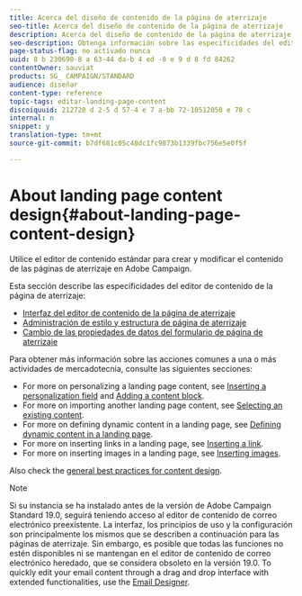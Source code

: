```yaml
---
title: Acerca del diseño de contenido de la página de aterrizaje
seo-title: Acerca del diseño de contenido de la página de aterrizaje
description: Acerca del diseño de contenido de la página de aterrizaje
seo-description: Obtenga información sobre las especificidades del editor de contenido de la página de aterrizaje.
page-status-flag: no activado nunca
uuid: 8 b 230690-8 a 63-44 da-b 4 ed -8 e 9 d 8 fd 84262
contentOwner: sauviat
products: SG_ CAMPAIGN/STANDARD
audience: diseñar
content-type: reference
topic-tags: editar-landing-page-content
discoiquuid: 212720 d 2-5 d 57-4 e 7 a-bb 72-10512050 e 78 c
internal: n
snippet: y
translation-type: tm+mt
source-git-commit: b7df681c05c48dc1fc9873b1339fbc756e5e0f5f

---
```



# About landing page content design{#about-landing-page-content-design}

Utilice el editor de contenido estándar para crear y modificar el contenido de las páginas de aterrizaje en Adobe Campaign.

Esta sección describe las especificidades del editor de contenido de la página de aterrizaje:

* [Interfaz del editor de contenido de la página de aterrizaje](../../designing/using/landing-page-content-editor-interface.md)
* [Administración de estilo y estructura de página de aterrizaje](../../designing/using/managing-landing-page-structure-and-style.md)
* [Cambio de las propiedades de datos del formulario de página de aterrizaje](../../designing/using/changing-a-landing-page-form-data-properties.md)

Para obtener más información sobre las acciones comunes a una o más actividades de mercadotecnia, consulte las siguientes secciones:

* For more on personalizing a landing page content, see [Inserting a personalization field](../../designing/using/inserting-a-personalization-field.md) and [Adding a content block](../../designing/using/adding-a-content-block.md).
* For more on importing another landing page content, see [Selecting an existing content](../../designing/using/selecting-an-existing-content.md).
* For more on defining dynamic content in a landing page, see [Defining dynamic content in a landing page](../../designing/using/defining-dynamic-content-in-a-landing-page.md).
* For more on inserting links in a landing page, see [Inserting a link](../../designing/using/inserting-a-link.md).
* For more on inserting images in a landing page, see [Inserting images](../../designing/using/inserting-images.md).

Also check the [general best practices for content design](../../designing/using/content-design-best-practices.md).

>[!NOTE]
>
>Si su instancia se ha instalado antes de la versión de Adobe Campaign Standard 19.0, seguirá teniendo acceso al editor de contenido de correo electrónico preexistente. La interfaz, los principios de uso y la configuración son principalmente los mismos que se describen a continuación para las páginas de aterrizaje. Sin embargo, es posible que todas las funciones no estén disponibles ni se mantengan en el editor de contenido de correo electrónico heredado, que se considera obsoleto en la versión 19.0. To quickly edit your email content through a drag and drop interface with extended functionalities, use the [Email Designer](../../designing/using/about-email-content-design.md#about-the-email-designer).

